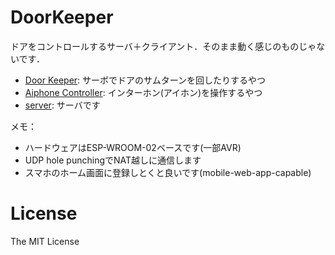 # DoorKeeper

ドアをコントロールするサーバ＋クライアント．そのまま動く感じのものじゃないです．

- [Door Keeper](DoorKeeper): サーボでドアのサムターンを回したりするやつ
- [Aiphone Controller](AiphoneCtrl): インターホン(アイホン)を操作するやつ
- [server](server): サーバです

メモ：

- ハードウェアはESP-WROOM-02ベースです(一部AVR)
- UDP hole punchingでNAT越しに通信します
- スマホのホーム画面に登録しとくと良いです(mobile-web-app-capable)

# License

The MIT License
